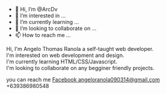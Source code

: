 - 👋 Hi, I’m @ArcDv
- 👀 I’m interested in ...
- 🌱 I’m currently learning ...
- 💞️ I’m looking to collaborate on ...
- 📫 How to reach me ...

<!---
ArcDv/ArcDv is a ✨ special ✨ repository because its `README.md` (this file) appears on your GitHub profile.
You can click the Preview link to take a look at your changes.
--->
Hi, I'm Angelo Thomas Ranola a self-taught web developer. <br>
I'm interested on web development and design. <br>
I'm currently learning HTML/CSS/Javascript. <br>
I'm looking to collaborate on any begginer friendly projects. <br>

you can reach me <a href="https://www.facebook.com/"> Facebook </a> <a href="https://mail.google.com/mail/u/0/#inbox"> angeloranola090314@gmail.com </a> +639386980548
